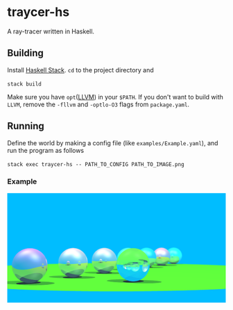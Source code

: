 # traycer-hs

A ray-tracer written in Haskell.

## Building

Install [Haskell Stack](https://docs.haskellstack.org/en/stable/README/). `cd` to the project directory and

`stack build`

Make sure you have `opt`([LLVM](http://llvm.org)) in your `$PATH`. If you don't want to build with `LLVM`, remove the `-fllvm` and `-optlo-O3` flags from `package.yaml`.

## Running

Define the world by making a config file (like `examples/Example.yaml`), and run the program as follows

`stack exec traycer-hs -- PATH_TO_CONFIG PATH_TO_IMAGE.png`

### Example

![ray tracing example](examples/image.png?raw=True "Ray Tracing Example")
